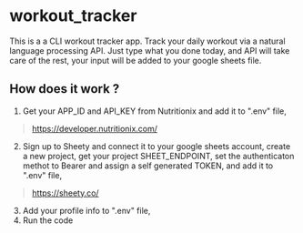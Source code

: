 # workout_tracker

This is a a CLI workout tracker app. Track your daily workout via a natural language processing API. Just type what you done today, and API will take care of the rest, your input will be added to your google sheets file.

## How does it work ?

1. Get your APP_ID and API_KEY from Nutritionix and add it to ".env" file,
>https://developer.nutritionix.com/

2. Sign up to Sheety and connect it to your google sheets account, create a new project, get your project SHEET_ENDPOINT, set the authenticaton methot to Bearer and assign a self generated TOKEN, and add it to ".env" file,
> https://sheety.co/

3.  Add your profile info to ".env" file,
4.  Run the code
